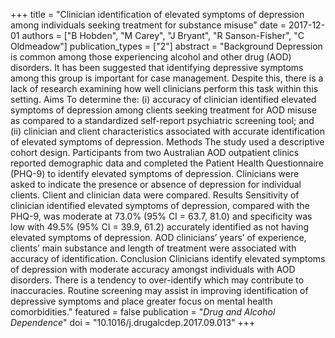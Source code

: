 +++
title = "Clinician identification of elevated symptoms of depression among individuals seeking treatment for substance misuse"
date = 2017-12-01
authors = ["B Hobden", "M Carey", "J Bryant", "R Sanson-Fisher", "C Oldmeadow"]
publication_types = ["2"]
abstract = "Background Depression is common among those experiencing alcohol and other drug (AOD) disorders. It has been suggested that identifying depressive symptoms among this group is important for case management. Despite this, there is a lack of research examining how well clinicians perform this task within this setting. Aims To determine the: (i) accuracy of clinician identified elevated symptoms of depression among clients seeking treatment for AOD misuse as compared to a standardized self-report psychiatric screening tool; and (ii) clinician and client characteristics associated with accurate identification of elevated symptoms of depression. Methods The study used a descriptive cohort design. Participants from two Australian AOD outpatient clinics reported demographic data and completed the Patient Health Questionnaire (PHQ-9) to identify elevated symptoms of depression. Clinicians were asked to indicate the presence or absence of depression for individual clients. Client and clinician data were compared. Results Sensitivity of clinician identified elevated symptoms of depression, compared with the PHQ-9, was moderate at 73.0% (95% CI = 63.7, 81.0) and specificity was low with 49.5% (95% CI = 39.9, 61.2) accurately identified as not having elevated symptoms of depression. AOD clinicians’ years’ of experience, clients’ main substance and length of treatment were associated with accuracy of identification. Conclusion Clinicians identify elevated symptoms of depression with moderate accuracy amongst individuals with AOD disorders. There is a tendency to over-identify which may contribute to inaccuracies. Routine screening may assist in improving identification of depressive symptoms and place greater focus on mental health comorbidities."
featured = false
publication = "*Drug and Alcohol Dependence*"
doi = "10.1016/j.drugalcdep.2017.09.013"
+++

